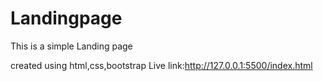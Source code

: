# Landingpage
This is a simple Landing page

created using html,css,bootstrap
Live link:http://127.0.0.1:5500/index.html
